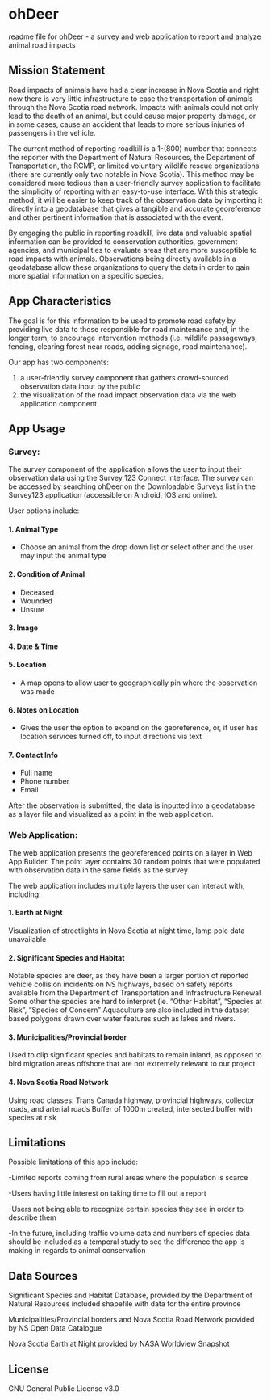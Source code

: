 # ohDeer

readme file for ohDeer - a survey and web application to report and analyze animal road impacts

## Mission Statement

Road impacts of animals have had a clear increase in Nova Scotia and right now there is very little infrastructure to ease the transportation of animals through the Nova Scotia road network. Impacts with animals could not only lead to the death of an animal, but could cause major property damage, or in some cases, cause an accident that leads to more serious injuries of passengers in the vehicle. 

The current method of reporting roadkill is a 1-(800) number that connects the reporter with the Department of Natural Resources, the Department of Transportation, the RCMP, or limited voluntary wildlife rescue organizations (there are currently only two notable in Nova Scotia). This method may be considered more tedious than a user-friendly survey application to facilitate the simplicity of reporting with an easy-to-use interface. With this strategic method, it will be easier to keep track of the observation data by importing it directly into a geodatabase that gives a tangible and accurate georeference and other pertinent information that is associated with the event. 

By engaging the public in reporting roadkill, live data and valuable spatial information can be provided to conservation authorities, government agencies, and municipalities to evaluate areas that are more susceptible to road impacts with animals. Observations being directly available in a geodatabase allow these organizations to query the data in order to gain more spatial information on a specific species. 


## App Characteristics

The goal is for this information to be used to promote road safety by providing live data to those responsible for road maintenance and, in the longer term, to encourage intervention methods (i.e. wildlife passageways, fencing, clearing forest near roads, adding signage, road maintenance). 

Our app has two components: 

1. a user-friendly survey component that gathers crowd-sourced observation data input by the public 
2. the visualization of the road impact observation data via the web application component


## App Usage

### Survey:

The survey component of the application allows the user to input their observation data using the Survey 123 Connect interface. The survey can be accessed by searching ohDeer on the Downloadable Surveys list in the Survey123 application (accessible on Android, IOS and online). 

User options include:

  #### 1. Animal Type   
   - Choose an animal from the drop down list or select other and the user may input the animal type 
  #### 2. Condition of Animal
   - Deceased
   - Wounded
   - Unsure
  #### 3. Image 
  #### 4. Date & Time
  #### 5. Location
   - A map opens to allow user to geographically pin where the observation was made
  #### 6. Notes on Location
   - Gives the user the option to expand on the georeference, or, if user has location services turned off, to input directions via text
  #### 7. Contact Info
   - Full name 
   - Phone number
   - Email

After the observation is submitted, the data is inputted into a geodatabase as a layer file and visualized as a point in the web application.

### Web Application:

The web application presents the georeferenced points on a layer in Web App Builder. The point layer contains 30 random points that were populated with observation data in the same fields as the survey 

The web application includes multiple layers the user can interact with, including: 

  #### 1. Earth at Night
   Visualization of streetlights in Nova Scotia at night time, lamp pole data unavailable

  #### 2. Significant Species and Habitat
   Notable species are deer, as they have been a larger portion of reported vehicle collision incidents on NS highways, based on safety reports available from the Department of Transportation and Infrastructure Renewal
Some other the species are hard to interpret (ie. “Other Habitat”, “Species at Risk”, “Species of Concern”
Aquaculture are also included in the dataset based polygons drawn over water features such as lakes and rivers.

  #### 3. Municipalities/Provincial border
   Used to clip significant species and habitats to remain inland, as opposed to bird migration areas offshore that are not extremely relevant to our project 

  #### 4. Nova Scotia Road Network
   Using road classes: Trans Canada highway, provincial highways, collector roads, and arterial roads
Buffer of 1000m created, intersected buffer with species at risk


## Limitations

Possible limitations of this app include:

  -Limited reports coming from rural areas where the population is scarce
  
  -Users having little interest on taking time to fill out a report 
  
  -Users not being able to recognize certain species they see in order to describe them
  
  -In the future, including traffic volume data and numbers of species data should be included as a temporal study to see the difference the app is making in regards to animal conservation 


## Data Sources 

Significant Species and Habitat Database, provided by the Department of Natural Resources included shapefile with data for the entire province

Municipalities/Provincial borders and Nova Scotia Road Network provided by NS Open Data Catalogue 

Nova Scotia Earth at Night provided by NASA Worldview Snapshot


## License

GNU General Public License v3.0


